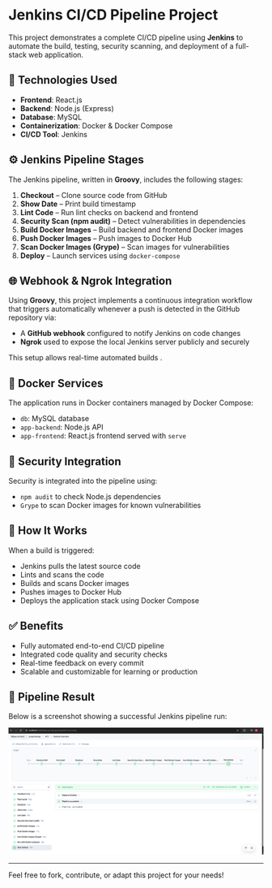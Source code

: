 # Jenkins CI/CD Pipeline Project

This project demonstrates a complete CI/CD pipeline using **Jenkins** to automate the build, testing, security scanning, and deployment of a full-stack web application.

## 🔧 Technologies Used

- **Frontend**: React.js  
- **Backend**: Node.js (Express)  
- **Database**: MySQL  
- **Containerization**: Docker & Docker Compose  
- **CI/CD Tool**: Jenkins  

## ⚙️ Jenkins Pipeline Stages

The Jenkins pipeline, written in **Groovy**, includes the following stages:

1. **Checkout** – Clone source code from GitHub  
2. **Show Date** – Print build timestamp  
3. **Lint Code** – Run lint checks on backend and frontend  
4. **Security Scan (npm audit)** – Detect vulnerabilities in dependencies  
5. **Build Docker Images** – Build backend and frontend Docker images  
6. **Push Docker Images** – Push images to Docker Hub  
7. **Scan Docker Images (Grype)** – Scan images for vulnerabilities  
8. **Deploy** – Launch services using `docker-compose`

## 🌐 Webhook & Ngrok Integration

Using **Groovy**, this project implements a continuous integration workflow that triggers automatically whenever a push is detected in the GitHub repository via:

- A **GitHub webhook** configured to notify Jenkins on code changes  
- **Ngrok** used to expose the local Jenkins server publicly and securely  

This setup allows real-time automated builds .

## 🐳 Docker Services

The application runs in Docker containers managed by Docker Compose:

- `db`: MySQL database  
- `app-backend`: Node.js API  
- `app-frontend`: React.js frontend served with `serve`

## 🔐 Security Integration

Security is integrated into the pipeline using:

- `npm audit` to check Node.js dependencies  
- `Grype` to scan Docker images for known vulnerabilities  

## 🚀 How It Works

When a build is triggered:

- Jenkins pulls the latest source code  
- Lints and scans the code  
- Builds and scans Docker images  
- Pushes images to Docker Hub  
- Deploys the application stack using Docker Compose  

## ✅ Benefits

- Fully automated end-to-end CI/CD pipeline  
- Integrated code quality and security checks  
- Real-time feedback on every commit  
- Scalable and customizable for learning or production  

## 📸 Pipeline Result

Below is a screenshot showing a successful Jenkins pipeline run:

![Pipeline Result](./jenkins-pipeline-result.png)


---

Feel free to fork, contribute, or adapt this project for your needs!

